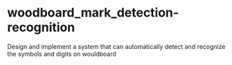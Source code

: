 # woodboard_mark_detection-recognition
Design and implement a system that can automatically detect and recognize the symbols and digits on wouldboard
